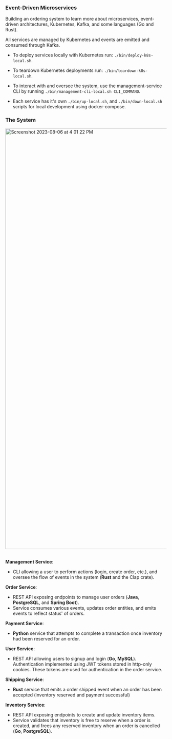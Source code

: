 ### Event-Driven Microservices

Building an ordering system to learn more about microservices, event-driven architectures, Kubernetes, Kafka, and some languages (Go and Rust).

All services are managed by Kubernetes and events are emitted and consumed through Kafka.

- To deploy services locally with Kubernetes run: `./bin/deploy-k8s-local.sh`.

- To teardown Kubernetes deployments run: `./bin/teardown-k8s-local.sh`.

- To interact with and oversee the system, use the management-service CLI by running `./bin/management-cli-local.sh CLI_COMMAND`.

- Each service has it's own `./bin/up-local.sh`, and `./bin/down-local.sh` scripts for local development using docker-compose.

### The System

<img width="1311" alt="Screenshot 2023-08-06 at 4 01 22 PM" src="https://github.com/tynasello/event-driven-microservices/assets/63558019/699ff1c0-0a1b-46d3-8441-233e2e963ba6">
<br><br>

**Management Service**:

- CLI allowing a user to perform actions (login, create order, etc.), and oversee the flow of events in the system (**Rust** and the Clap crate).

**Order Service**:

- REST API exposing endpoints to manage user orders (**Java**, **PostgreSQL**, and **Spring Boot**).
- Service consumes various events, updates order entities, and emits events to reflect status' of orders.

**Payment Service**:

- **Python** service that attempts to complete a transaction once inventory had been reserved for an order.

**User Service**:

- REST API allowing users to signup and login (**Go**, **MySQL**). Authentication implemented using JWT tokens stored in http-only cookies. These tokens are used for authentication in the order service.

**Shipping Service**:

- **Rust** service that emits a order shipped event when an order has been accepted (inventory reserved and payment successful)

**Inventory Service**:

- REST API exposing endpoints to create and update inventory items.
- Service validates that inventory is free to reserve when a order is created, and frees any reserved inventory when an order is cancelled (**Go**, **PostgreSQL**).

